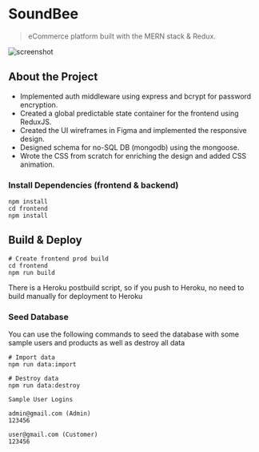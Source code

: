 # SoundBee

> eCommerce platform built with the MERN stack & Redux.

![screenshot](https://github.com/itsakhilrana/Portfolio/blob/master/client/src/img/SoundBeeF.png)

## About the Project

- Implemented auth middleware using express and bcrypt for password encryption.
- Created a global predictable state container for the frontend using ReduxJS.
- Created the UI wireframes in Figma and implemented the responsive design.
- Designed schema for no-SQL DB (mongodb) using the mongoose.
- Wrote the CSS from scratch for enriching the design and added CSS animation.


### Install Dependencies (frontend & backend)

```
npm install
cd frontend
npm install
```

## Build & Deploy

```
# Create frontend prod build
cd frontend
npm run build
```

There is a Heroku postbuild script, so if you push to Heroku, no need to build manually for deployment to Heroku

### Seed Database

You can use the following commands to seed the database with some sample users and products as well as destroy all data

```
# Import data
npm run data:import

# Destroy data
npm run data:destroy
```

```
Sample User Logins

admin@gmail.com (Admin)
123456

user@gmail.com (Customer)
123456

```
